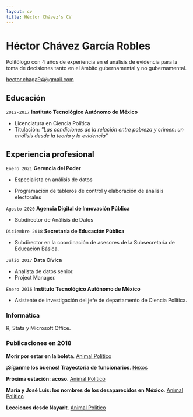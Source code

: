 ```yaml
---
layout: cv
title: Héctor Chávez's CV
---
```

# Héctor Chávez García Robles


Politólogo con 4 años de experiencia en el análisis de evidencia para la toma de decisiones tanto en el ámbito gubernamental y no gubernamental.

<div id="webaddress">
<a href="hector.chaga94@gmail.com">hector.chaga94@gmail.com</a>
</div>

## Educación

`2012-2017`
__Instituto Tecnológico Autónomo de México__
- Licenciatura en Ciencia Política
- Titulación: *"Las condiciones de la relación entre pobreza y crimen: un análisis desde la teoría y la evidencia"*


## Experiencia profesional
`Enero 2021`
__Gerencia del Poder__
- Especialista en análisis de datos 
* Programación de tableros de control y elaboración de análisis electorales 

`Agosto 2020`
__Agencia Digital de Innovación Pública__
- Subdirector de Análisis de Datos

`Diciembre 2018`
__Secretaría de Educación Pública__
- Subdirector en la coordinación de asesores de la Subsecretaría de Educación Básica.

`Julio 2017`
__Data Cívica__
- Analista de datos senior. 
- Project Manager.

`Enero 2016`
__Instituto Tecnológico Autónomo de México__
- Asistente de investigación del jefe de departamento de Ciencia Política.

### Informática

R, Stata y Microsoft Office.

### Publicaciones en 2018

**Morir por estar en la boleta**. [Animal Político](https://www.animalpolitico.com/el-foco/morir-por-estar-en-la-boleta-los-candidatos-asesinados-en-mexico/)

**¡Síganme los buenos! Trayectoria de funcionarios**. [Nexos](https://parentesis.nexos.com.mx/?p=275) 

**Próxima estación: acoso**. [Animal Político](https://www.animalpolitico.com/el-foco/proxima-estacion-acoso/)

**María y José Luis: los nombres de los desaparecidos en México**. [Animal Político](https://www.animalpolitico.com/el-foco/maria-guadalupe-jose-luis-nombres-desaparecidos/)

**Lecciones desde Nayarit**. [Animal Político](https://www.animalpolitico.com/blogueros-el-foco/2018/01/19/lecciones-desde-nayarit-desapariciones-fosas-y-manipulacion-de-datos/)

